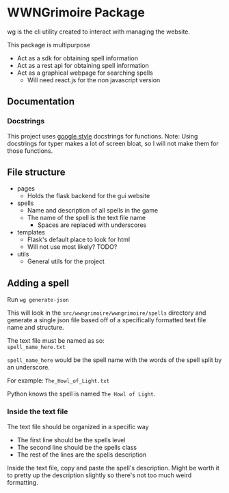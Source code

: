 # WWNGrimoire Package

wg is the cli utility created to interact with managing the
website.

This package is multipurpose
- Act as a sdk for obtaining spell information
- Act as a rest api for obtaining spell information
- Act as a graphical webpage for searching spells
    - Will need react.js for the non javascript version

## Documentation

### Docstrings

This project uses [google style](https://google.github.io/styleguide/pyguide.html#doc-function-args) 
docstrings for functions. Note: Using docstrings for typer makes a lot of screen bloat, so I will
not make them for those functions.

## File structure

- pages
  - Holds the flask backend for the gui website
- spells
  - Name and description of all spells in the game
  - The name of the spell is the text file name
    - Spaces are replaced with underscores
- templates
  - Flask's default place to look for html
  - Will not use most likely? TODO?
- utils
  - General utils for the project

## Adding a spell

Run `wg generate-json`

This will look in the `src/wwngrimoire/wwngrimoire/spells` directory 
and generate a single json file based off of a specifically
formatted text file name and structure.

The text file must be named as so:  
`spell_name_here.txt`

`spell_name_here` would be the spell name with the words of the spell split by
an underscore.

For example:
`The_Howl_of_Light.txt`

Python knows the spell is named `The Howl of Light`.

### Inside the text file

The text file should be organized in a specific way
- The first line should be the spells level
- The second line should be the spells class
- The rest of the lines are the spells description

Inside the text file, copy and paste the spell's description. Might be worth it
to pretty up the description slightly so there's not too much weird formatting.